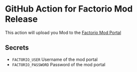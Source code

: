 # GitHub Action for Factorio Mod Release

This action will upload you Mod to the [Factorio Mod Portal](https://mods.factorio.com/)

## Secrets

* `FACTORIO_USER` Username of the mod portal
* `FACTORIO_PASSWORD` Password of the mod portal
